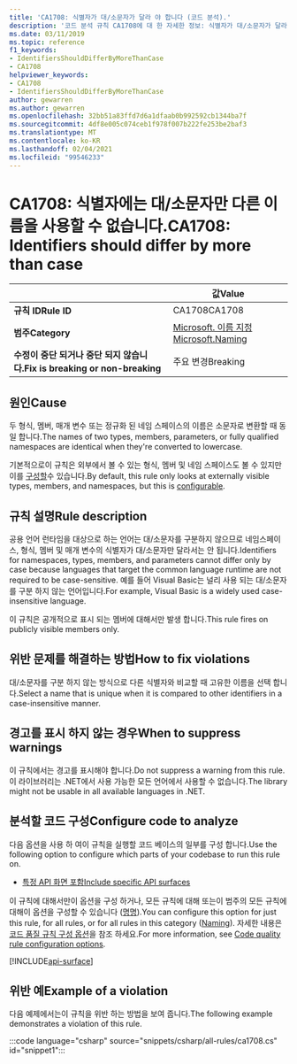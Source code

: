 ```yaml
---
title: 'CA1708: 식별자가 대/소문자가 달라 야 합니다 (코드 분석).'
description: '코드 분석 규칙 CA1708에 대 한 자세한 정보: 식별자가 대/소문자가 달라 야 합니다.'
ms.date: 03/11/2019
ms.topic: reference
f1_keywords:
- IdentifiersShouldDifferByMoreThanCase
- CA1708
helpviewer_keywords:
- CA1708
- IdentifiersShouldDifferByMoreThanCase
author: gewarren
ms.author: gewarren
ms.openlocfilehash: 32bb51a83ffd7d6a1dfaab0b992592cb1344ba7f
ms.sourcegitcommit: 4df8e005c074ceb1f978f007b222fe253be2baf3
ms.translationtype: MT
ms.contentlocale: ko-KR
ms.lasthandoff: 02/04/2021
ms.locfileid: "99546233"
---
```

# <a name="ca1708-identifiers-should-differ-by-more-than-case"></a><span data-ttu-id="4c87c-103">CA1708: 식별자에는 대/소문자만 다른 이름을 사용할 수 없습니다.</span><span class="sxs-lookup"><span data-stu-id="4c87c-103">CA1708: Identifiers should differ by more than case</span></span>

| | <span data-ttu-id="4c87c-104">값</span><span class="sxs-lookup"><span data-stu-id="4c87c-104">Value</span></span> |
|-|-|
| <span data-ttu-id="4c87c-105">**규칙 ID**</span><span class="sxs-lookup"><span data-stu-id="4c87c-105">**Rule ID**</span></span> |<span data-ttu-id="4c87c-106">CA1708</span><span class="sxs-lookup"><span data-stu-id="4c87c-106">CA1708</span></span>|
| <span data-ttu-id="4c87c-107">**범주**</span><span class="sxs-lookup"><span data-stu-id="4c87c-107">**Category**</span></span> |[<span data-ttu-id="4c87c-108">Microsoft. 이름 지정</span><span class="sxs-lookup"><span data-stu-id="4c87c-108">Microsoft.Naming</span></span>](naming-warnings.md)|
| <span data-ttu-id="4c87c-109">**수정이 중단 되거나 중단 되지 않습니다.**</span><span class="sxs-lookup"><span data-stu-id="4c87c-109">**Fix is breaking or non-breaking**</span></span> |<span data-ttu-id="4c87c-110">주요 변경</span><span class="sxs-lookup"><span data-stu-id="4c87c-110">Breaking</span></span>|

## <a name="cause"></a><span data-ttu-id="4c87c-111">원인</span><span class="sxs-lookup"><span data-stu-id="4c87c-111">Cause</span></span>

<span data-ttu-id="4c87c-112">두 형식, 멤버, 매개 변수 또는 정규화 된 네임 스페이스의 이름은 소문자로 변환할 때 동일 합니다.</span><span class="sxs-lookup"><span data-stu-id="4c87c-112">The names of two types, members, parameters, or fully qualified namespaces are identical when they're converted to lowercase.</span></span>

<span data-ttu-id="4c87c-113">기본적으로이 규칙은 외부에서 볼 수 있는 형식, 멤버 및 네임 스페이스도 볼 수 있지만이를 [구성할](#configure-code-to-analyze)수 있습니다.</span><span class="sxs-lookup"><span data-stu-id="4c87c-113">By default, this rule only looks at externally visible types, members, and namespaces, but this is [configurable](#configure-code-to-analyze).</span></span>

## <a name="rule-description"></a><span data-ttu-id="4c87c-114">규칙 설명</span><span class="sxs-lookup"><span data-stu-id="4c87c-114">Rule description</span></span>

<span data-ttu-id="4c87c-115">공용 언어 런타임을 대상으로 하는 언어는 대/소문자를 구분하지 않으므로 네임스페이스, 형식, 멤버 및 매개 변수의 식별자가 대/소문자만 달라서는 안 됩니다.</span><span class="sxs-lookup"><span data-stu-id="4c87c-115">Identifiers for namespaces, types, members, and parameters cannot differ only by case because languages that target the common language runtime are not required to be case-sensitive.</span></span> <span data-ttu-id="4c87c-116">예를 들어 Visual Basic는 널리 사용 되는 대/소문자를 구분 하지 않는 언어입니다.</span><span class="sxs-lookup"><span data-stu-id="4c87c-116">For example, Visual Basic is a widely used case-insensitive language.</span></span>

<span data-ttu-id="4c87c-117">이 규칙은 공개적으로 표시 되는 멤버에 대해서만 발생 합니다.</span><span class="sxs-lookup"><span data-stu-id="4c87c-117">This rule fires on publicly visible members only.</span></span>

## <a name="how-to-fix-violations"></a><span data-ttu-id="4c87c-118">위반 문제를 해결하는 방법</span><span class="sxs-lookup"><span data-stu-id="4c87c-118">How to fix violations</span></span>

<span data-ttu-id="4c87c-119">대/소문자를 구분 하지 않는 방식으로 다른 식별자와 비교할 때 고유한 이름을 선택 합니다.</span><span class="sxs-lookup"><span data-stu-id="4c87c-119">Select a name that is unique when it is compared to other identifiers in a case-insensitive manner.</span></span>

## <a name="when-to-suppress-warnings"></a><span data-ttu-id="4c87c-120">경고를 표시 하지 않는 경우</span><span class="sxs-lookup"><span data-stu-id="4c87c-120">When to suppress warnings</span></span>

<span data-ttu-id="4c87c-121">이 규칙에서는 경고를 표시해야 합니다.</span><span class="sxs-lookup"><span data-stu-id="4c87c-121">Do not suppress a warning from this rule.</span></span> <span data-ttu-id="4c87c-122">이 라이브러리는 .NET에서 사용 가능한 모든 언어에서 사용할 수 없습니다.</span><span class="sxs-lookup"><span data-stu-id="4c87c-122">The library might not be usable in all available languages in .NET.</span></span>

## <a name="configure-code-to-analyze"></a><span data-ttu-id="4c87c-123">분석할 코드 구성</span><span class="sxs-lookup"><span data-stu-id="4c87c-123">Configure code to analyze</span></span>

<span data-ttu-id="4c87c-124">다음 옵션을 사용 하 여이 규칙을 실행할 코드 베이스의 일부를 구성 합니다.</span><span class="sxs-lookup"><span data-stu-id="4c87c-124">Use the following option to configure which parts of your codebase to run this rule on.</span></span>

- [<span data-ttu-id="4c87c-125">특정 API 화면 포함</span><span class="sxs-lookup"><span data-stu-id="4c87c-125">Include specific API surfaces</span></span>](#include-specific-api-surfaces)

<span data-ttu-id="4c87c-126">이 규칙에 대해서만이 옵션을 구성 하거나, 모든 규칙에 대해 또는이 범주의 모든 규칙에 대해이 옵션을 구성할 수 있습니다 ([명명](naming-warnings.md)).</span><span class="sxs-lookup"><span data-stu-id="4c87c-126">You can configure this option for just this rule, for all rules, or for all rules in this category ([Naming](naming-warnings.md)).</span></span> <span data-ttu-id="4c87c-127">자세한 내용은 [코드 품질 규칙 구성 옵션](../code-quality-rule-options.md)을 참조 하세요.</span><span class="sxs-lookup"><span data-stu-id="4c87c-127">For more information, see [Code quality rule configuration options](../code-quality-rule-options.md).</span></span>

[!INCLUDE[api-surface](~/includes/code-analysis/api-surface.md)]

## <a name="example-of-a-violation"></a><span data-ttu-id="4c87c-128">위반 예</span><span class="sxs-lookup"><span data-stu-id="4c87c-128">Example of a violation</span></span>

<span data-ttu-id="4c87c-129">다음 예제에서는이 규칙을 위반 하는 방법을 보여 줍니다.</span><span class="sxs-lookup"><span data-stu-id="4c87c-129">The following example demonstrates a violation of this rule.</span></span>

:::code language="csharp" source="snippets/csharp/all-rules/ca1708.cs" id="snippet1":::

